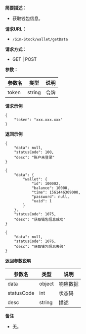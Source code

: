 **简要描述：**

- 获取钱包信息。

**请求URL：**

- ` /Sim-Stock/wallet/getData `

**请求方式：**

- GET | POST

**参数：**

| 参数名 | 类型 | 说明 |
| --- | --- | --- |
| token | string | 令牌 |

**请求示例**

```
{
	"token": "xxx.xxx.xxx"
}
```

**返回示例**

```
{
    "data": null,
    "statusCode": 100,
    "desc": "账户未登录"
}

{
    "data": {
        "wallet": {
            "id": 100002,
            "balance": 10000,
            "time": 1561446309000,
            "password": null,
            "uaid": 1
        }
    },
    "statusCode": 1075,
    "desc": "获取钱包信息成功"
}

{
    "data": null,
    "statusCode": 1076,
    "desc": "获取钱包信息失败"
}
```

 **返回参数说明**

| 参数名 | 类型 | 说明 |
| --- | --- | --- |
| data | object | 响应数据 |
| statusCode | int | 状态码 |
| desc | string | 描述 |

 **备注**

- 无。